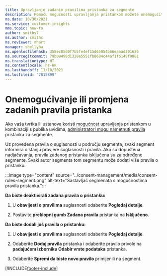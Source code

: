 ```yaml
---
title: Upravljanje zadanim pravilima pristanka za segmente
description: Pomoću mogućnosti upravljanja pristankom možete onemogućiti ili promijeniti zadana pravila pristanka ako su omogućena poništenja.
ms.date: 10/30/2021
ms.service: customer-insights
mms.topic: how-to
author: smithy7
ms.author: smithc
ms.reviewer: mhart
manager: shellyha
ms.openlocfilehash: 358ec05d0f7b5fe4ef15d65054b66eaaad301626
ms.sourcegitcommit: 79b09498d1328e5551fb8684c44af1fb149f9881
ms.translationtype: HT
ms.contentlocale: hr-HR
ms.lasthandoff: 11/10/2021
ms.locfileid: "7815899"
---
```

# <a name="disable-or-change-default-consent-rules"></a>Onemogućivanje ili promjena zadanih pravila pristanka

Ako vaša tvrtka ili ustanova koristi [mogućnost upravljanja](../consent-management/overview.md) pristankom u kombinaciji s publika uvidima, [administratori mogu nametnuti pravila](activate-consent.md) pristanka za segmente. 

Uz provedena pravila o suglasnosti u području segmenta, svaki segment informira o stanju provjere suglasnosti i pravila. Ako su dopuštena nadjačavanja, pravila zadanog pristanka isključena su za određene segmente. Svaki autor segmenta tom segmentu može dodati više pravila o pristanku. 

:::image type="content" source="../consent-management/media/consent-rules-segment.png" alt-text="Sastavljač segmenata s mogućnostima pravila pristanka.":::

**Da biste deaktivirali zadana pravila o pristanku:**

1. U **obavijesti o pravilima** suglasnosti odaberite **Pogledaj detalje**. 

1. Postavite **preklopni gumb Zadana pravila** pristanka na **Isključeno**.

**Da biste dodali još pravila o pristanku:**

1. U **obavijesti o pravilima** suglasnosti odaberite **Pogledaj detalje**. 

1. Odaberite **Dodaj pravila** pristanka i odaberite pravilo privole na **padajućem izborniku Odabir vrste podataka** pristanka.

1. Odaberite **Spremi da biste novo pravilo** primijenili na segment.

[!INCLUDE[footer-include](../includes/footer-banner.md)] 
